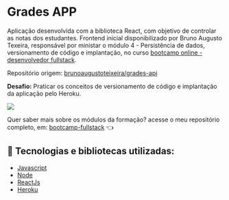 # Grades APP

Aplicação desenvolvida com a biblioteca React, com objetivo de controlar as notas dos estudantes. Frontend inicial disponibilizado por Bruno Augusto Texeira, responsável por ministar o módulo 4 - Persistência de dados, versionamento de código e implantação, no curso [bootcamp online - desenvolvedor fullstack](https://www.igti.com.br/custom/bootcamp-desenvolvedor-full-stack/).

Repositório origem: [brunoaugustoteixeira/grades-api](https://github.com/brunoaugustoteixeira)

**Desafio:**
Praticar os conceitos de versionamento de código e implantação da aplicação pelo Heroku.

![](https://i.imgur.com/N1jsb65.png)

Quer saber mais sobre os módulos da formação? acesse o meu repositório completo, em: [bootcamp-fullstack](https://github.com/mauricio-viana/bootcamp-fullstack) 👈

## 🔧 Tecnologias e bibliotecas utilizadas:

- [Javascript](https://pt.wikipedia.org/wiki/JavaScript)
- [Node](https://nodejs.org/en/about/)
- [ReactJs](https://reactjs.org/)
- [Heroku](https://www.heroku.com)
